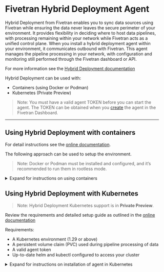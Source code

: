 # Fivetran Hybrid Deployment Agent

Hybrid Deployment from Fivetran enables you to sync data sources using Fivetran while ensuring the data never leaves the secure perimeter of your environment. It provides flexibility in deciding where to host data pipelines, with processing remaining within your network while Fivetran acts as a unified control plane. When you install a hybrid deployment agent within your environment, it communicates outbound with Fivetran. This agent manages the pipeline processing in your network, with configuration and monitoring still performed through the Fivetran dashboard or API.

For more information see the [Hybrid Deployment documentation](https://fivetran.com/docs/core-concepts/architecture/hybrid-deployment)

Hybrid Deployment can be used with:
* Containers (using Docker or Podman)
* Kubernetes (Private Preview)

> Note: You must have a valid agent TOKEN before you can start the agent.  The TOKEN can be obtained when you [create](https://fivetran.com/docs/core-concepts/architecture/hybrid-deployment/setup-guide-docker-and-podman#createagent) the agent in the Fivetran Dashboard.

---

## Using Hybrid Deployment with containers

For detail instructions see the [online documentation](https://fivetran.com/docs/core-concepts/architecture/hybrid-deployment/setup-guide-docker-and-podman).

The following approach can be used to setup the environment. 

> Note: Docker or Podman must be installed and configured, and it’s recommended to run them in rootless mode.

<details><summary>Expand for instructions on using containers</summary>

### Step 1: Install and Start the agent

Run the following as a non root user on a x86_64 Linux host with docker or podman configured.  

Use the command below with your TOKEN and selected RUNTIME (docker or podman) to install and start the agent.

```
TOKEN="YOUR_AGENT_TOKEN" RUNTIME=docker bash -c "$(curl -sL https://raw.githubusercontent.com/fivetran/hybrid_deployment/main/install.sh)"
```

### For proxy user: Install and Start the agent
Use the command below with your target PROXY_HOST and PROXY_PORT information with your TOKEN to install and start the agent..
Usage:
```
TOKEN="YOUR_AGENT_TOKEN" PROXY_HOST="YOUR_PROXY_HOST" PROXY_PORT=YOUR_PROXY_PORT bash -c "$(curl -sL https://raw.githubusercontent.com/fivetran/hybrid_deployment/main/install.sh)"
```

The `install.sh` script will create the following directory structure under the user home followed by downloading the agent container image and starting the agent.  Directory structure will be as follow:

```
$HOME/fivetran         --> Agent home directory
├── hdagent.sh         --> Helper script to start/stop the agent container
├── conf               --> Config file location
│   └── config.json    --> Default config file
├── data               --> Persistent storage used during data pipeline processing
├── logs               --> Logs location
└── tmp                --> Local temporary storage used during data pipeline processing
```

A default configuration file `config.json` will be created in the `conf/` sub folder with the token specified.
Only the agent TOKEN is a required parameter, [optional parameters](https://fivetran.com/docs/core-concepts/architecture/hybrid-deployment/setup-guide#agentconfigurationparameters) listed in the documentaiton.

The agent container will be started at the end of the install script.
To manage the agent container, you can use the supplied `hdagent.sh` script.

### Step 2: Manage agent container

Use the `hdagent.sh` script to manage the agent container.  
The default runtime will be docker, if using podman use `-r podman`.

Usage:
```
./hdagent.sh [-r docker|podman] start|stop|status
```

</details>


## Using Hybrid Deployment with Kubernetes

> Note: Hybrid Deployment Kubernetes support is in **Private Preview**.  

Review the requirements and detailed setup guide as outlined in the [online documentation](https://fivetran.com/docs/core-concepts/architecture/hybrid-deployment/setup-guide-kubernetes)

Requirements:
* A Kubernetes environment (1.29 or above)
* A persistent volume claim (PVC) used during pipeline processing of data
* A valid agent token
* Up-to-date helm and kubectl configured to access your cluster

<details><summary>Expand for instructions on installation of agent in Kubernetes</summary>

Installation:

```bash
helm upgrade --install hd-agent \
 oci://us-docker.pkg.dev/prod-eng-fivetran-ldp/public-docker-us/helm/hybrid-deployment-agent \
 --create-namespace \
 --namespace default \
 --set config.data_volume_pvc=YOUR_PERSISTENT_VOLUME_CLAIM \
 --set config.token="YOUR_TOKEN_HERE" \
 --version 0.1.0
 ```

> Notes:
> * Replace `YOUR_PERSISTENT_VOLUME_CLAIM` with your Persistent Volume Claim name.
> * Replace `YOUR_TOKEN_HERE` with your agent token (obtained from Fivetran dashboard on agent creation)

To confirm installation review:

```
helm list -a
kubectl get deployments -n <your namespace>
kubectl get pods -n <your namespace>
kubectl logs <agent-pod-name>
```

Uninstall:

```
helm uninstall hd-agent
```

</details>

